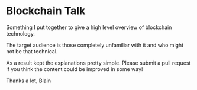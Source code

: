 # Blockchain Talk

Something I put together to give a high level overview of blockchain technology.

The target audience is those completely unfamiliar with it and who might not be that technical.

As a result kept the explanations pretty simple. Please submit a pull request if you think the content could be improved in some way!

Thanks a lot,
Blain

